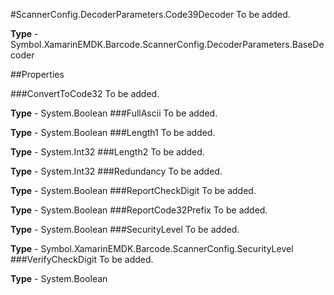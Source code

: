 #ScannerConfig.DecoderParameters.Code39Decoder
To be added.

**Type** - Symbol.XamarinEMDK.Barcode.ScannerConfig.DecoderParameters.BaseDecoder

##Properties

###ConvertToCode32
To be added.

**Type** - System.Boolean
###FullAscii
To be added.

**Type** - System.Boolean
###Length1
To be added.

**Type** - System.Int32
###Length2
To be added.

**Type** - System.Int32
###Redundancy
To be added.

**Type** - System.Boolean
###ReportCheckDigit
To be added.

**Type** - System.Boolean
###ReportCode32Prefix
To be added.

**Type** - System.Boolean
###SecurityLevel
To be added.

**Type** - Symbol.XamarinEMDK.Barcode.ScannerConfig.SecurityLevel
###VerifyCheckDigit
To be added.

**Type** - System.Boolean



